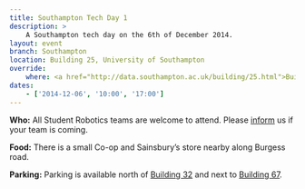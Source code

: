 ```yaml
---
title: Southampton Tech Day 1
description: >
    A Southampton tech day on the 6th of December 2014.
layout: event
branch: Southampton
location: Building 25, University of Southampton
override:
    where: <a href="http://data.southampton.ac.uk/building/25.html">Building 25</a>, University of Southampton Highfield Campus
dates:
    - ['2014-12-06', '10:00', '17:00']
---
```


**Who:** All Student Robotics teams are welcome to attend. Please [inform](/about/contactus) us if your team is coming.

**Food:** There is a small Co-op and Sainsbury’s store nearby along Burgess road.

**Parking:** Parking is available north of [Building 32](http://data.southampton.ac.uk/building/32.html) and next to [Building 67](http://data.southampton.ac.uk/building/67.html).
